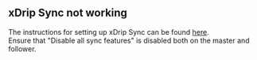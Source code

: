 ## xDrip Sync not working  
  
The instructions for setting up xDrip Sync can be found [here](https://github.com/Navid200/xDrip/wiki/Follower#1-xdrip-sync-follower).  
Ensure that "Disable all sync features" is disabled both on the master and follower.
